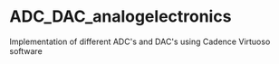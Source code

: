 # ADC_DAC_analogelectronics
Implementation of different ADC's and DAC's using Cadence Virtuoso software
